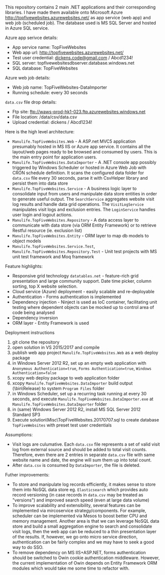 This repository contains 2 main .NET applications and their corresponding libraries. I have made them available onto Microsoft Azure http://topfivewebsites.azurewebsites.net/ as app service (web app) and web job (scheduled job). The database used is MS SQL Server and hosted in Azure SQL service.

Azure app serivce details:
+ App service name: TopFiveWebsites
+ Web app url: http://topfivewebsites.azurewebsites.net/
+ Test user credential: dickens.code@gmail.com / Abcd1234!
+ SQL server: topfivewebsitesdbserver.database.windows.net
+ SQL database: TopFiveWebsites

Azure web job details:
+ Web job name: TopFiveWebsites-DataImporter
+ Running schedule: every 30 seconds

`data.csv` file drop details:
+ Ftp site: ftp://waws-prod-hk1-023.ftp.azurewebsites.windows.net
+ File location: /data/csv/data.csv
+ Upload credential: dickens / Abcd1234!

Here is the high level architecture:
+ `Manulife.TopFiveWebsites.Web` - A ASP.net MVC5 application presumably hosted in MS IIS or Azure app service. It contains all the layout/web pages ready to be browsed and consumed by users. This is the main entry point for application users.
+ `Manulife.TopFiveWebsites.DataImporter` - A .NET console app possibly triggered by Windows Scheduler or hosted in Azure Web Job with CRON schedule definition. It scans the configured data folder for `data.csv` file every 30 seconds, parse it with CsvHelper library and persist them into data store
+ `Manulife.TopFiveWebsites.Service` - A business logic layer to consolidate input from users and manipulate data store entities in order to generate useful output. The `SearchService` aggregates website visit log results and handle data grid operations. The `VisitLogService` manipulates visit logs and exclusion entries. The `LoginService` handles user login and logout actions.
+ `Manulife.TopFiveWebsites.Repository` - A data access layer to communicate with data store (via ORM Entity Framework) or to retrieve Restful resource (ie. exclusion list)
+ `Manulife.TopFiveWebsites.Entity` - ORM layer to map db models to object models
+ `Manulife.TopFiveWebsites.Service.Test`, `Manulife.TopFiveWebsites.Repository.Test` - Unit test projects with MS unit test framework and Moq framework

Feature highlights:
+ Responsive grid technology `datatables.net` - feature-rich grid presentation and large community support. Date time picker, column sorting, top X website selection.
+ Cloud service (Azure) deployment - easily scalable and re-deployable
+ Authentication - Forms authentication is implemented
+ Dependency injection - Ninject is used as IoC container, facilitating unit testing where dependent objects can be mocked up to control area of code being analysed
+ Dependency inversion
+ ORM layer - Entity Framework is used

Deployment instructions
1. git clone the repository
1. open solution in VS 2015/2017 and compile
1. publish web app project `Manulife.TopFiveWebsites.Web` as a web deploy package
1. in Windows Server 2012 R2, set up an empty web application with `Anonymous Authentication=true`, `Forms Authentication=true`, `Windows Authentication=false`
1. xcopy web deploy package to web application folder
1. xcopy `Manulife.TopFiveWebsites.DataImporter` build output (\bin\Release) to system `Program Files` folder
1. in Windows Scheduler, set up a recurring task running at every 30 seconds, and execute `Manulife.TopFiveWebsites.DataImporter.exe` at `Manulife.TopFiveWebsites.DataImporter` folder
1. in (same) Windows Server 2012 R2, install MS SQL Server 2012 Standard SP3
1. Execute solution\Misc\TopFiveWebsites.20170707.sql to create database `TopFiveWebsites` with preset test user credentials

Assumptions:
+ Visit logs are culumative. Each `data.csv` file represents a set of valid visit log from external source and should be added to total visit counts. Therefore, even there are 2 entries in separate `data.csv` file with same website name and date, the engine will sum them up into total count.
+ After `data.csv` is consumed by `DataImporter`, the file is deleted.

Futher improvements:
+ To store and manipulate log records efficiently, it makes sense to store them into NoSQL data store eg. `Elasticsearch` which provides auto record versioning (in case records in `data.csv` may be treated as "versions") and improved search speed (even at large data volume)
+ To improve scalability and extensibility, several features can be implemented via mircoservice strategy/components. For example, scheduler can be implemented via Mesos to boost better CPU and memory management. Another area is that we can leverage NoSQL data store and build a small aggregation engine to search and consolidate visit logs, then the web app can be reduced to a thin presentation layer of the results. If, however, we go onto micro service direction, authentication can be fairly complex and we may have to seek a good way to do SSO.
+ To remove dependency on MS IIS+ASP.NET, forms authentication should be switched to Owin cookie authentication middleware. However, the current implementation of Owin depends on Entity Framework ORM modules which would take me some time to refactor with.
